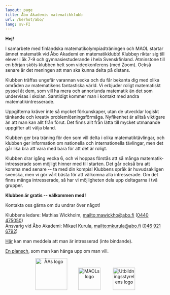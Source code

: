 ```yaml
---
layout: page
title: Åbo Akademis matematikklubb
url: /kerhot/abo/
lang: sv-FI
---
```

**Hej!**

I samarbete med finländska matematikolympiadträningen och MAOL startar ämnet matematik vid Åbo Akademi en matematik­klubb! Klubben riktar sig till elever i åk 7-9 och gymnasie­studerande i hela Svensk­finland. Åtminstone till en början sköts klubben helt som video­konferens (med Zoom). Också senare är det meningen att man ska kunna delta på distans. 

Klubben träffas ungefär varannan vecka och du får bekanta dig med olika områden av matematikens fantastiska värld. Vi erbjuder roligt matematiskt pyssel åt dem, som vill ha mera och annorlunda matematik än det som undervisas i skolan. Samtidigt kommer man i kontakt med andra matematikintresserade. 

Uppgifterna kräver inte så mycket förkunskaper, utan de utvecklar logiskt tänkande och kreativ problem­lösnings­förmåga. Nyfikenhet är alltså viktigare än att man kan allt från förut. Det finns allt från lätta till mycket utmanande uppgifter att välja bland. 

Klubben ger bra träning för den som vill delta i olika matematiktävlingar, och klubben ger information om nationella och internationella tävlingar, men det går lika bra att vara med bara för att det är roligt. 

Klubben drar igång vecka 6, och vi hoppas förstås att så många matematik­intresserade som möjligt hinner med till starten. Det går också bra att komma med senare -- ta med din kompis! Klubbens språk är huvudsakligen svenska, men vi gör vårt bästa för att välkomna alla intresserade. Om det finns många intresserade, så har vi möjligheten dela upp deltagarna i två grupper. 

**Klubben är gratis -- välkommen med!**

Kontakta oss gärna om du undrar över något!

Klubbens ledare: Mathias Wickholm, <mailto:mawickho@abo.fi> ([0440 475050](tel:0440-475050))<br>
Ansvarig vid Åbo Akademi: Mikael Kurula, <mailto:mkurula@abo.fi> ([046 921 6792](tel:046-921-6792))

[Här](https://matematikklubb.blankett.fi/) kan man meddela att man är intresserad (inte bindande).

[En plansch](http://users.abo.fi/mkurula/Matteklubb.pdf), som man kan hänga upp om man vill.

<p align="center">
<img src="https://matematiikkakilpailut.fi/kerhot/abo/%C3%85A%20logo.svg" alt="ÅAs logo" height="100"/>&nbsp;&nbsp;&nbsp;&nbsp;&nbsp;&nbsp;&nbsp;&nbsp;
<img src="https://matematiikkakilpailut.fi/kerhot/abo/MAOL%20logo.svg" alt="MAOLs logo" height="70"/> &nbsp;&nbsp;&nbsp;&nbsp;&nbsp;&nbsp;&nbsp;&nbsp;
<img src="https://matematiikkakilpailut.fi/kerhot/abo/UBS%20logo.svg" alt="Utbildningsstyrelens logo" height="70"/>
</p>
